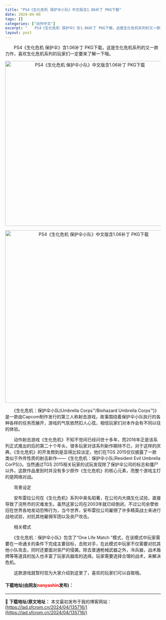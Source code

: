 ```yaml
---
title: "PS4《生化危机 保护伞小队》中文版含1.06补丁 PKG下载"
date: 2024-04-08
tags: []
categories: ["动作中文"]
excerpt: "　　PS4《生化危机 保护伞》含1.06补丁 PKG下载，这是生化危机系列的又一款力作，喜欢生化危机系列的玩家们一定要来了解一下哦。 　　《生化危机：保护伞小队(Umbrella Corps&trade;/Biohazard Umbrella Corps&trade;)》是一款由Capcom制作发行&hellip;"
layout: post
---
```


 <p>　　PS4《生化危机 保护伞》含1.06补丁 PKG下载，这是生化危机系列的又一款力作，喜欢生化危机系列的玩家们一定要来了解一下哦。</p> <p align="center"><img border="0" src="https://lad.sfcrom.cn/wp-content/uploads/2024/04/20240408_6613582c1b994.webp" width="533" alt="PS4《生化危机 保护伞小队》中文版含1.06补丁 PKG下载" /></p> <p align="center"><img border="0" src="https://lad.sfcrom.cn/wp-content/uploads/2024/04/20240408_6613582c78fd6.webp" width="557" alt="PS4《生化危机 保护伞小队》中文版含1.06补丁 PKG下载" /></p> <p>　　《生化危机：保护伞小队(Umbrella Corps&trade;/Biohazard Umbrella Corps&trade;)》是一款由Capcom制作发行的第三人称射击游戏，故事围绕着保护伞小队执行的各种各样的任务而展开，游戏的气氛依然扣人心弦，相信玩家们对本作会有不同以往的体验。</p> <p>　　动作射击游戏《生化危机》不知不觉间已经问世十多年，而2016年正是该系列正式推出的后的第二十个年头，很多玩家对该系列新作期待不已，对于这样的庆典，《生化危机》的开发商到是显得比较淡定，他们在TGS 2015仅仅披露了一款类似于外传性质的射击新作&mdash;&mdash;《生化危机：保护伞小队(Resident Evil Umbrella CorPS)》。当然通过TGS 2015相关玩家的试玩发现除了保护伞公司的标志和僵尸以外，这款作品里到时并没有多少原作《生化危机》的核心元素，而整个游戏主打的是网络对战。</p> <p>　　背景设定</p> <p>　　安布雷拉公司在《生化危机》系列中臭名昭著，在公司内大搞生化试验，直接导致了浣熊市的灾难发生。虽然这家公司在2003年就已经倒闭，不过公司余孽依旧在世界各地发动恐怖行为，当今世界，安布雷拉公司雇佣了许多精英战士来进行战地试验，对抗其他雇佣军团以及丧尸攻击。</p> <p>　　相关模式</p> <p>　　《生化危机：保护伞小队》包含了&ldquo;One Life Match &rdquo;模式，在该模式中玩家需要在一命通关的条件下完成主要目标，击败对手，在此模式中玩家不仅需要对抗其他小队攻击，同时还要面对丧尸的侵袭。除去普通枪械武器之外，冷兵器，战术盾牌等等道具的加入也丰富了玩家兵器库的选择。玩家需要选择合理的战术，来解决危机。</p> <p>　　这款游戏就暂时现为大家介绍到这里了，喜欢的玩家们可以自取哦。</p> <p><h4>下载地址(由网友<font color="red">nanyashin</font>发布)：</h4></p> 

---
📖 **下载地址/原文地址：** 本文最初发布于我的博客网站：[https://lad.sfcrom.cn/2024/04/135716/](https://lad.sfcrom.cn/2024/04/135716/)
